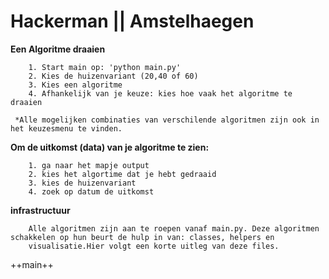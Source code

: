 # Hackerman || Amstelhaegen

**Een Algoritme draaien**

        1. Start main op: 'python main.py'
        2. Kies de huizenvariant (20,40 of 60)
        3. Kies een algoritme
        4. Afhankelijk van je keuze: kies hoe vaak het algoritme te draaien
        
     *Alle mogelijken combinaties van verschilende algoritmen zijn ook in het keuzesmenu te vinden.
    
**Om de uitkomst (data) van je algoritme te zien:**

        1. ga naar het mapje output
        2. kies het algortime dat je hebt gedraaid
        3. kies de huizenvariant
        4. zoek op datum de uitkomst
        
**infrastructuur**
        
        Alle algoritmen zijn aan te roepen vanaf main.py. Deze algoritmen schakkelen op hun beurt de hulp in van: classes, helpers en
        visualisatie.Hier volgt een korte uitleg van deze files.
        
++main++
        
                
              
                
        
        
        

        
    
        





    
    
    
    



